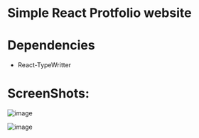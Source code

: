 # Simple React Protfolio website

# Dependencies
- React-TypeWritter

# ScreenShots:
![image](https://user-images.githubusercontent.com/118603448/228483374-522fed65-b027-41ae-8d7f-f0b83ac78352.png)

![image](https://user-images.githubusercontent.com/118603448/228483452-f3cc1e5c-ee34-418c-9fcf-fa2304d2a988.png)
